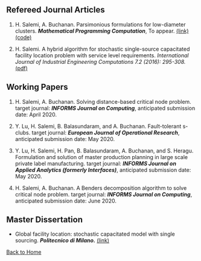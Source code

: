 ## Refereed Journal Articles

1. H. Salemi, A. Buchanan. Parsimonious formulations for low-diameter clusters. ***Mathematical Programming Computation***, To appear. [(link)](https://link.springer.com/article/10.1007/s12532-020-00175-6)[(code)](https://github.com/halisalemi/ParsimoniousKClub)

2. H. Salemi. A hybrid algorithm for stochastic single-source capacitated facility location problem
with service level requirements. *International Journal of Industrial Engineering Computations 7.2
(2016): 295-308.* [(pdf)](http://m.growingscience.com/ijiec/Vol7/IJIEC_2015_37.pdf)

## Working Papers
1. H. Salemi, A. Buchanan. Solving distance-based critical node problem. target journal: ***INFORMS Journal on Computing***, anticipated submission date: April 2020. 

2. Y. Lu, H. Salemi, B. Balasundaram, and A. Buchanan. Fault-tolerant s-clubs. target journal: ***European Journal of Operational Research***, anticipated submission date: May 2020.

3. Y. Lu, H. Salemi, H. Pan, B. Balasundaram, A. Buchanan, and S. Heragu. Formulation and solution of master production planning in large scale private label manufacturing. target journal: ***INFORMS Journal on Applied Analytics (formerly Interfaces)***, anticipated submission date: May 2020.

4. H. Salemi, A. Buchanan. A Benders decomposition algorithm to solve critical node problem. target journal: ***INFORMS Journal on Computing***, anticipated submission date: June 2020. 

## Master Dissertation 

- Global facility location: stochastic capacitated model with single sourcing. ***Politecnico di Milano.*** [(link)](https://www.politesi.polimi.it/handle/10589/108091)

[Back to Home](./README.md)
